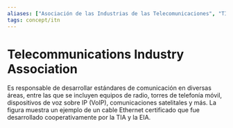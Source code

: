 ```yaml
---
aliases: ["Asociación de las Industrias de las Telecomunicaciones", "TIA"]
tags: concept/itn
---
```


# Telecommunications Industry Association

Es responsable de desarrollar estándares de comunicación en diversas áreas, entre las que se incluyen equipos de radio, torres de telefonía móvil, dispositivos de voz sobre IP (VoIP), comunicaciones satelitales y más. La figura muestra un ejemplo de un cable Ethernet certificado que fue desarrollado cooperativamente por la TIA y la EIA.